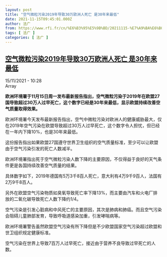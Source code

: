 ```yaml
---
layout: post
title: "空气微粒污染2019年导致30万欧洲人死亡 是30年来最低"
date: 2021-11-15T09:45:01.000Z
author: 法广
from: https://www.rfi.fr/cn/%E6%B3%95%E5%9B%BD/20211115-%E7%A9%BA%E6%B0%94%E5%BE%AE%E7%B2%92%E6%B1%A1%E6%9F%932019%E5%B9%B4%E5%AF%BC%E8%87%B430%E4%B8%87%E6%AC%A7%E6%B4%B2%E4%BA%BA%E6%AD%BB%E4%BA%A1-%E6%98%AF30%E5%B9%B4%E6%9D%A5%E6%9C%80%E4%BD%8E
tags: [ 法广 ]
categories: [ 法广 ]
---
```

<!--1636969501000-->
[空气微粒污染2019年导致30万欧洲人死亡 是30年来最低](https://www.rfi.fr/cn/%E6%B3%95%E5%9B%BD/20211115-%E7%A9%BA%E6%B0%94%E5%BE%AE%E7%B2%92%E6%B1%A1%E6%9F%932019%E5%B9%B4%E5%AF%BC%E8%87%B430%E4%B8%87%E6%AC%A7%E6%B4%B2%E4%BA%BA%E6%AD%BB%E4%BA%A1-%E6%98%AF30%E5%B9%B4%E6%9D%A5%E6%9C%80%E4%BD%8E)
------

<div>
<div>15/11/2021 - 10:28</div>Array<p><strong>                    欧洲环境署于11月15日周一发布最新报告指出，空气微粒污染于2019年在欧盟27国导致超过30万人过早死亡，这个数字已经是30年来最低，显示欧盟持续改善空气质量取得效果。                </strong></p><div >                    <p>欧洲环境署今天发布最新报告指出，空气中微粒污染对欧洲人的健康威胁最大，仅在2019年空气污染在欧盟导致超过30万人过早死亡，这个数字令人担忧，但已经在一年内下降10%，也是30年来最低。</p><p>这份报告指出如果欧盟27国遵守世界卫生组织的空气质量标准，至少可以让欧盟由于空气污染引发的死亡人数减半。</p><p>欧洲环境署指出死于空气微粒污染人数下降的主要原因，不仅得益于良好的天气条件更是各国持续改善空气质量的结果。</p><p>具体数字如下，2019年德国有5万3千8百人死亡，意大利有4万9千9百人，法国有2万9千8百人。</p><p>另外在欧盟空气污染物质如臭氧导致死亡率下降13%，而主要由汽车和火电厂排放的二氧化碳导致死亡人数下降约1/4。</p><p>空气污染是引发心脏病和中风死亡的主要原因，其次是肺病和肺癌。而且空气污染会阻碍儿童肺部发育，导致呼吸道感染加重，引发哮喘病等。</p><p>欧洲环境署警告虽然欧盟空气污染有所下降但是不少欧盟国家空气污染超过欧盟和世卫组织规定健康标准。</p><p>空气污染在世界上导致7百万人过早死亡，接近由于营养不良导致过早死亡的人数。</p>                                            <div data-selfpromo-newsletter>    </div>    <div data-selfpromo-app>    </div>                </div>
</div>
